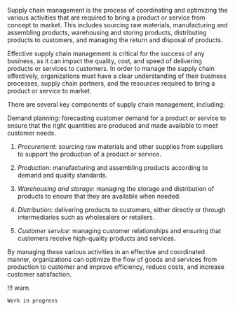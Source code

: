 Supply chain management is the process of coordinating and optimizing the various activities that are required to bring a product or service from concept to market. This includes sourcing raw materials, manufacturing and assembling products, warehousing and storing products, distributing products to customers, and managing the return and disposal of products.

Effective supply chain management is critical for the success of any business, as it can impact the quality, cost, and speed of delivering products or services to customers. In order to manage the supply chain effectively, organizations must have a clear understanding of their business processes, supply chain partners, and the resources required to bring a product or service to market.

There are several key components of supply chain management, including:

Demand planning: forecasting customer demand for a product or service to ensure that the right quantities are produced and made available to meet customer needs.

1. _Procurement_: sourcing raw materials and other supplies from suppliers to support the production of a product or service.

2. _Production_: manufacturing and assembling products according to demand and quality standards.

3. _Warehousing and storage_: managing the storage and distribution of products to ensure that they are available when needed.

4. _Distribution_: delivering products to customers, either directly or through intermediaries such as wholesalers or retailers.

5. _Customer service_: managing customer relationships and ensuring that customers receive high-quality products and services.

By managing these various activities in an effective and coordinated manner, organizations can optimize the flow of goods and services from production to customer and improve efficiency, reduce costs, and increase customer satisfaction.

!!! warn

    Work in progress
